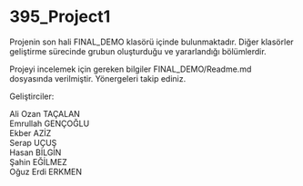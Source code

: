 # 395_Project1

Projenin son hali FINAL_DEMO klasörü içinde bulunmaktadır. Diğer klasörler geliştirme sürecinde grubun oluşturduğu ve yararlandığı bölümlerdir. 

Projeyi incelemek için gereken bilgiler FINAL_DEMO/Readme.md dosyasında verilmiştir.
Yönergeleri takip ediniz.

Geliştirciler:

Ali Ozan TAÇALAN    
Emrullah GENÇOĞLU    
Ekber AZİZ    
Serap UÇUŞ     
Hasan BİLGİN    
Şahin EĞİLMEZ        
Oğuz Erdi ERKMEN
